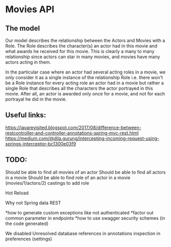 # Movies API


## The model 

Our model describes the relationship between the Actors and Movies with a Role. The Role describes the character(s)
an actor had in this movie and what awards he received for this movie. This is clearly a many to many relationship since actors can star in many movies,
and movies have many actors acting in them. <br>

In the particular case where an actor had several acting roles in a movie, we only consider it as a single instance of the
relationship Role i.e. there won't be a Role instance for every acting role an actor had in a movie but rather a single Role that
describes all the characters the actor portrayed in this movie. After all, an actor is awarded only once for a movie, and not for each portrayal he did in the movie.

## Useful links:
<a>https://javarevisited.blogspot.com/2017/08/difference-between-restcontroller-and-controller-annotations-spring-mvc-rest.html</a>
<a> https://medium.com/@dila.gurung/intercepting-incoming-request-using-springs-interceptor-bc1300e03f9 </a>

## TODO:
Should be able to find all movies of an actor
Should be able to find all actors in a movie
Should be able to find role of an actor in a movie (movies/1/actors/2)
castings to add role

Hot Reload

Why not Spring data REST

*how to generate custom exceptions like not authenticated 
*factor out common parameter in endpoints
*how to use swagger security schemes (in the code generated)

We disabled Unresolved database references in annotations inspection in preferences (settings)
